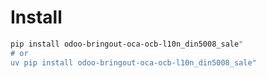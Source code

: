 # Install

```bash
pip install odoo-bringout-oca-ocb-l10n_din5008_sale"
# or
uv pip install odoo-bringout-oca-ocb-l10n_din5008_sale"
```
